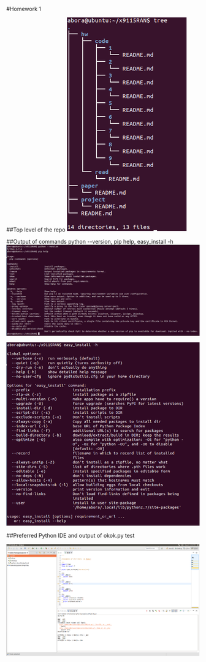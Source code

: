 #Homework 1

##Top level of the repo
![tree](images/tree.png)

##Output of commands python --version, pip help, easy_install -h
![pip](images/pip-help.png)

![easy_install](images/easy_install.png)

##Preferred Python IDE and output of okok.py test

![output](images/okok.png)
